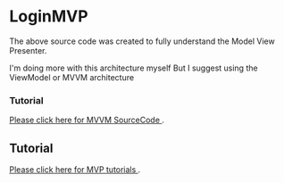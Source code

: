 # LoginMVP

The above source code was created to fully understand the Model View Presenter.

 I'm doing more with this architecture myself But I suggest using the ViewModel or MVVM architecture
### Tutorial
[Please click here for MVVM SourceCode ](https://github.com/shakbari435/MVVM-DataBinding/edit/master/README.md/).

## Tutorial
[Please click here for MVP tutorials ](http://phoenixdevs.ir/%d8%a2%d9%85%d9%88%d8%b2%d8%b4-%d9%85%d8%b9%d9%85%d8%a7%d8%b1%db%8c-mvp/).

